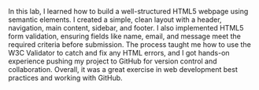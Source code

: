 In this lab, I learned how to build a well-structured HTML5 webpage using semantic elements. I created a simple, clean layout with a header, navigation, main content, sidebar, and footer. I also implemented HTML5 form validation, ensuring fields like name, email, and message meet the required criteria before submission. The process taught me how to use the W3C Validator to catch and fix any HTML errors, and I got hands-on experience pushing my project to GitHub for version control and collaboration. Overall, it was a great exercise in web development best practices and working with GitHub.
